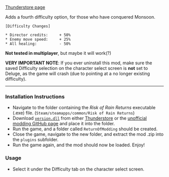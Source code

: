 [Thunderstore page](https://thunderstore.io/c/risk-of-rain-returns/p/Klehrik/Deluge/)

Adds a fourth difficulty option, for those who have conquered Monsoon.

```
[Difficulty Changes]

* Director credits:     + 50%
* Enemy move speed:     + 25%
* All healing:          - 50%
```

**Not tested in multiplayer**, but maybe it will work(?)

**VERY IMPORTANT NOTE**: If you ever uninstall this mod, make sure the saved Difficulty selection on the character select screen is **not** set to Deluge, as the game will crash (due to pointing at a no longer existing difficulty).

---

### Installation Instructions

* Navigate to the folder containing the *Risk of Rain Returns* executable (.exe) file.  (`Steam/steamapps/common/Risk of Rain Returns`)
* Download [`version.dll`](https://github.com/return-of-modding/ReturnOfModding/releases/tag/nightly) from either [Thunderstore](https://thunderstore.io/c/risk-of-rain-returns/p/ReturnOfModding/ReturnOfModding/) or the [unofficial modding GitHub page](https://github.com/return-of-modding/ReturnOfModding/) and place it into the folder.
* Run the game, and a folder called `ReturnOfModding` should be created.
* Close the game, navigate to the new folder, and extract the mod .zip into the `plugins` subfolder.
* Run the game again, and the mod should now be loaded. Enjoy!


### Usage
* Select it under the Difficulty tab on the character select screen.
